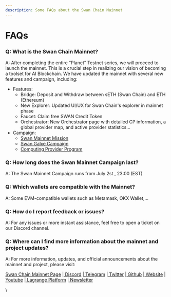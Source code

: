 ```yaml
---
description: Some FAQs about the Swan Chain Mainnet
---
```


# FAQs

### Q: What is the Swan Chain Mainnet?

A: After completing the entire “Planet” Testnet series, we will proceed to launch the mainnet. This is a crucial step in realizing our vision of becoming a toolset for AI Blockchain. We have updated the mainnet with several new features and campaign, including:

* Features:&#x20;
  * Bridge: Deposit and Withdraw between sETH (Swan Chain) and ETH (Ethereum)
  * New Explorer: Updated UI/UX for Swan Chain's explorer in mainnet phase
  * Faucet: Claim free SWAN Credit Token
  * Orchestrator: New Orchestrator page with detailed CP information, a global provider map, and active provider statistics…
* Campaign:&#x20;
  * [Swan Mainnet Mission](swan-mainnet-mission.md)
  * [Swan Galxe Campaign](galxe-campaign.md)
  * [Computing Provider Program](computing-provider-campaign.md)

### Q: How long does the Swan Mainnet Campaign last?

A: The Swan Mainnet Campaign runs from July 2st , 23:00 (EST)

### Q: Which wallets are compatible with the Mainnet?

A: Some EVM-compatible wallets such as Metamask, OKX Wallet,...

### Q: How do I report feedback or issues?

A: For any issues or more instant assistance, feel free to open a ticket on our Discord channel.

### Q: Where can I find more information about the mainnet and project updates?

A: For more information, updates, and official announcements about the mainnet and project, please visit:

[Swan Chain Mainnet Page](http://mainnet.io) |[ Discord](https://discord.com/invite/swanchain) |[ Telegram](https://t.me/swan\_chain/1) |[ Twitter](https://twitter.com/swan\_chain) |[ Github](https://github.com/filswan) |[ Website](https://www.swanchain.io/homepage/) |[ Youtube](https://www.youtube.com/@swan\_chain) |[ Lagrange Platform](https://lagrangedao.org/main) |[ Newsletter](https://mailchi.mp/swanchain/swan-chain)

\
